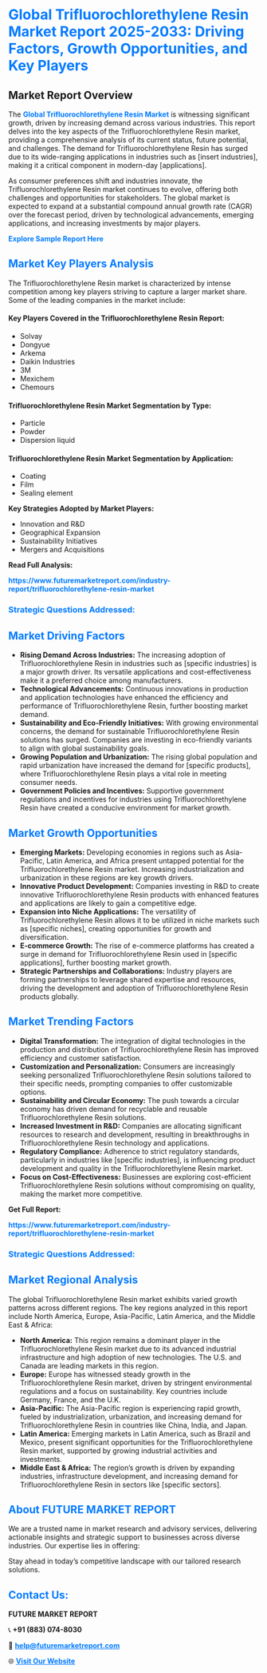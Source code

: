<h1 style="color: #007BFF;">Global Trifluorochlorethylene Resin Market Report 2025-2033: Driving Factors, Growth Opportunities, and Key Players</h1>

<section id="overview">
<h2>Market Report Overview</h2>
<p>The <a href="https://www.futuremarketreport.com/industry-report/trifluorochlorethylene-resin-market" style="color: #007BFF; text-decoration: none;"><strong>Global Trifluorochlorethylene Resin Market</strong></a> is witnessing significant growth, driven by increasing demand across various industries. This report delves into the key aspects of the Trifluorochlorethylene Resin market, providing a comprehensive analysis of its current status, future potential, and challenges. The demand for Trifluorochlorethylene Resin has surged due to its wide-ranging applications in industries such as [insert industries], making it a critical component in modern-day [applications].</p>
<p>As consumer preferences shift and industries innovate, the Trifluorochlorethylene Resin market continues to evolve, offering both challenges and opportunities for stakeholders. The global market is expected to expand at a substantial compound annual growth rate (CAGR) over the forecast period, driven by technological advancements, emerging applications, and increasing investments by major players.</p>
</section>

<section id="overview">
<p><a href="https://www.futuremarketreport.com/request-sample/reportId=114580" style="color: #007BFF; text-decoration: none;"><strong>Explore Sample Report Here</strong></a></p>
</section>

<section id="key-players">
<h2 style="color: #007BFF;">Market Key Players Analysis</h2>
<p>The Trifluorochlorethylene Resin market is characterized by intense competition among key players striving to capture a larger market share. Some of the leading companies in the market include:</p>
<h4>Key Players Covered in the Trifluorochlorethylene Resin Report:</h4>
<ul><li>Solvay</li><li>Dongyue</li><li>Arkema</li><li>Daikin Industries</li><li>3M</li><li>Mexichem</li><li>Chemours</li></ul>
<h4>Trifluorochlorethylene Resin Market Segmentation by Type:</h4>
<ul><li>Particle</li><li>Powder</li><li>Dispersion liquid</li></ul>

<h4>Trifluorochlorethylene Resin Market Segmentation by Application:</h4>
<ul><li>Coating</li><li>Film</li><li>Sealing element</li></ul>
<p><strong>Key Strategies Adopted by Market Players:</strong></p>
<ul>
<li>Innovation and R&D</li>
<li>Geographical Expansion</li>
<li>Sustainability Initiatives</li>
<li>Mergers and Acquisitions</li>
</ul>
</section>

<section>
<p><strong>Read Full Analysis: </strong></p><a href="https://www.futuremarketreport.com/industry-report/trifluorochlorethylene-resin-market" style="color: #007BFF; text-decoration: none;"><strong>https://www.futuremarketreport.com/industry-report/trifluorochlorethylene-resin-market</strong></a>
<h3 style="color: #007BFF;">Strategic Questions Addressed:</h3>
</section>

<section id="driving-factors">
<h2 style="color: #007BFF;">Market Driving Factors</h2>
<ul>
<li><strong>Rising Demand Across Industries:</strong> The increasing adoption of Trifluorochlorethylene Resin in industries such as [specific industries] is a major growth driver. Its versatile applications and cost-effectiveness make it a preferred choice among manufacturers.</li>
<li><strong>Technological Advancements:</strong> Continuous innovations in production and application technologies have enhanced the efficiency and performance of Trifluorochlorethylene Resin, further boosting market demand.</li>
<li><strong>Sustainability and Eco-Friendly Initiatives:</strong> With growing environmental concerns, the demand for sustainable Trifluorochlorethylene Resin solutions has surged. Companies are investing in eco-friendly variants to align with global sustainability goals.</li>
<li><strong>Growing Population and Urbanization:</strong> The rising global population and rapid urbanization have increased the demand for [specific products], where Trifluorochlorethylene Resin plays a vital role in meeting consumer needs.</li>
<li><strong>Government Policies and Incentives:</strong> Supportive government regulations and incentives for industries using Trifluorochlorethylene Resin have created a conducive environment for market growth.</li>
</ul>
</section>

<section id="growth-opportunities">
<h2 style="color: #007BFF;">Market Growth Opportunities</h2>
<ul>
<li><strong>Emerging Markets:</strong> Developing economies in regions such as Asia-Pacific, Latin America, and Africa present untapped potential for the Trifluorochlorethylene Resin market. Increasing industrialization and urbanization in these regions are key growth drivers.</li>
<li><strong>Innovative Product Development:</strong> Companies investing in R&D to create innovative Trifluorochlorethylene Resin products with enhanced features and applications are likely to gain a competitive edge.</li>
<li><strong>Expansion into Niche Applications:</strong> The versatility of Trifluorochlorethylene Resin allows it to be utilized in niche markets such as [specific niches], creating opportunities for growth and diversification.</li>
<li><strong>E-commerce Growth:</strong> The rise of e-commerce platforms has created a surge in demand for Trifluorochlorethylene Resin used in [specific applications], further boosting market growth.</li>
<li><strong>Strategic Partnerships and Collaborations:</strong> Industry players are forming partnerships to leverage shared expertise and resources, driving the development and adoption of Trifluorochlorethylene Resin products globally.</li>
</ul>
</section>

<section id="trending-factors">
<h2 style="color: #007BFF;">Market Trending Factors</h2>
<ul>
<li><strong>Digital Transformation:</strong> The integration of digital technologies in the production and distribution of Trifluorochlorethylene Resin has improved efficiency and customer satisfaction.</li>
<li><strong>Customization and Personalization:</strong> Consumers are increasingly seeking personalized Trifluorochlorethylene Resin solutions tailored to their specific needs, prompting companies to offer customizable options.</li>
<li><strong>Sustainability and Circular Economy:</strong> The push towards a circular economy has driven demand for recyclable and reusable Trifluorochlorethylene Resin solutions.</li>
<li><strong>Increased Investment in R&D:</strong> Companies are allocating significant resources to research and development, resulting in breakthroughs in Trifluorochlorethylene Resin technology and applications.</li>
<li><strong>Regulatory Compliance:</strong> Adherence to strict regulatory standards, particularly in industries like [specific industries], is influencing product development and quality in the Trifluorochlorethylene Resin market.</li>
<li><strong>Focus on Cost-Effectiveness:</strong> Businesses are exploring cost-efficient Trifluorochlorethylene Resin solutions without compromising on quality, making the market more competitive.</li>
</ul>
</section>

<section>
<p><strong>Get Full Report: </strong></p><a href="https://www.futuremarketreport.com/industry-report/trifluorochlorethylene-resin-market" style="color: #007BFF; text-decoration: none;"><strong>https://www.futuremarketreport.com/industry-report/trifluorochlorethylene-resin-market</strong></a>
<h3 style="color: #007BFF;">Strategic Questions Addressed:</h3>
</section>


<section id="regional-analysis">
<h2 style="color: #007BFF;">Market Regional Analysis</h2>
<p>The global Trifluorochlorethylene Resin market exhibits varied growth patterns across different regions. The key regions analyzed in this report include North America, Europe, Asia-Pacific, Latin America, and the Middle East & Africa:</p>
<ul>
<li><strong>North America:</strong> This region remains a dominant player in the Trifluorochlorethylene Resin market due to its advanced industrial infrastructure and high adoption of new technologies. The U.S. and Canada are leading markets in this region.</li>
<li><strong>Europe:</strong> Europe has witnessed steady growth in the Trifluorochlorethylene Resin market, driven by stringent environmental regulations and a focus on sustainability. Key countries include Germany, France, and the U.K.</li>
<li><strong>Asia-Pacific:</strong> The Asia-Pacific region is experiencing rapid growth, fueled by industrialization, urbanization, and increasing demand for Trifluorochlorethylene Resin in countries like China, India, and Japan.</li>
<li><strong>Latin America:</strong> Emerging markets in Latin America, such as Brazil and Mexico, present significant opportunities for the Trifluorochlorethylene Resin market, supported by growing industrial activities and investments.</li>
<li><strong>Middle East & Africa:</strong> The region’s growth is driven by expanding industries, infrastructure development, and increasing demand for Trifluorochlorethylene Resin in sectors like [specific sectors].</li>
</ul>
</section>

<footer>
<h2 style="color: #007BFF;">About FUTURE MARKET REPORT</h2>
<p>We are a trusted name in market research and advisory services, delivering actionable insights and strategic support to businesses across diverse industries. Our expertise lies in offering:</p>

<p>Stay ahead in today’s competitive landscape with our tailored research solutions.</p>

<h2 style="color: #007BFF;">Contact Us:</h2>
<p><strong>FUTURE MARKET REPORT</strong></p>
<p>📞 <strong>+91 (883) 074-8030</strong></p>
<p>📧 <strong><a href="mailto:help@futuremarketreport.com" style="color: #007BFF;">help@futuremarketreport.com</a></strong></p>
<p>🌐 <strong><a href="https://www.futuremarketreport.com/" style="color: #007BFF;">Visit Our Website</a></strong></p>
</footer>